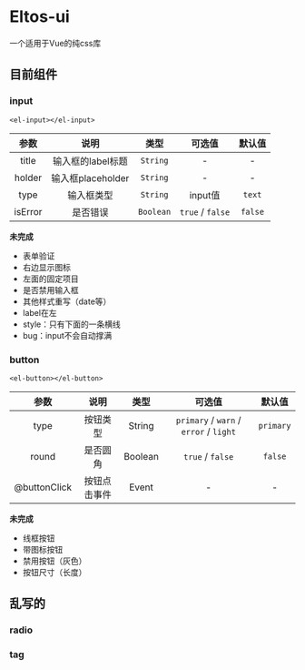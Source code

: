 # Eltos-ui

一个适用于Vue的纯css库

## 目前组件

### input

`<el-input></el-input>`

|参数|说明|类型|可选值|默认值|
|:-:|:-:|:-:|:-:|:-:|
|title|输入框的label标题|`String`|-|-|
|holder|输入框placeholder|`String`|-|-|
|type|输入框类型|`String`|input值|`text`|
|isError|是否错误|`Boolean`|`true` / `false`|`false`|

**未完成**

- 表单验证
- 右边显示图标
- 左面的固定项目
- 是否禁用输入框
- 其他样式重写（date等）
- label在左
- style：只有下面的一条横线
- bug：input不会自动撑满

### button

`<el-button></el-button>`

|参数|说明|类型|可选值|默认值|
|:-:|:-:|:-:|:-:|:-:|
|type|按钮类型|String|`primary` / `warn` / `error` / `light`|`primary`|
|round|是否圆角|Boolean|`true` / `false`|`false`|
|@buttonClick|按钮点击事件|Event|-|-|

**未完成**

- 线框按钮
- 带图标按钮
- 禁用按钮（灰色）
- 按钮尺寸（长度）

## 乱写的

### radio

### tag
